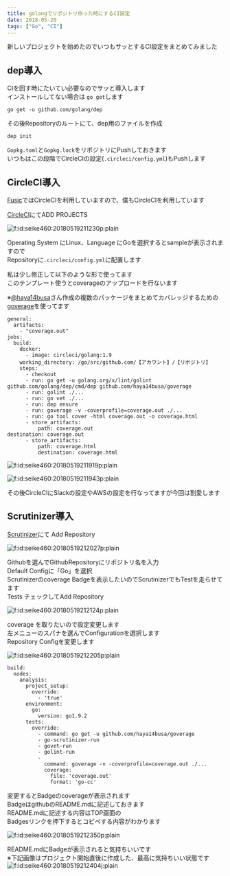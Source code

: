 ```yaml
---
title: golangでリポジトリ作った時にするCI設定
date: 2018-05-20
tags: ["Go", "CI"]
---
```

新しいプロジェクトを始めたのでいつもサッとするCI設定をまとめてみました

<h2>dep導入</h2>

CIを回す時にたいてい必要なのでサッと導入します<br/>
インストールしてない場合は <code>go get</code>します

```
go get -u github.com/golang/dep
```

その後Repositoryのルートにて、dep用のファイルを作成

```
dep init
```

<code>Gopkg.toml</code>と<code>Gopkg.lock</code>をリポジトリにPushしておきます<br/>
いつもはこの段階でCircleCIの設定(<code>.circleci/config.yml</code>)もPushします

<h2>CircleCI導入</h2>

<a href="https://fusic.co.jp">Fusic</a>ではCircleCIを利用していますので、僕もCircleCIを利用しています

<a href="https://circleci.com">CircleCI</a>にてADD PROJECTS

<span itemscope itemtype="http://schema.org/Photograph"><img src="https://cdn-ak.f.st-hatena.com/images/fotolife/s/seike460/20180519/20180519211230.png" alt="f:id:seike460:20180519211230p:plain" title="f:id:seike460:20180519211230p:plain" class="hatena-fotolife" itemprop="image"></span>

Operating System にLinux、Language にGoを選択するとsampleが表示されますので<br/>
Repositoryに<code>.circleci/config.yml</code>に配置します

私は少し修正して以下のような形で使ってます<br/>
このテンプレート使うとcoverageのアップロードを行ないます

※<a href="https://twitter.com/haya14busa">@haya14busa</a>さん作成の複数のパッケージをまとめてカバレッジするための<br/>
<a href="https://github.com/haya14busa/goverage">goverage</a>を使ってます

```
general:
  artifacts:
    - "coverage.out"
jobs:
  build:
    docker:
      - image: circleci/golang:1.9
    working_directory: /go/src/github.com/【アカウント】/【リポジトリ】
    steps:
      - checkout
      - run: go get -u golang.org/x/lint/golint github.com/golang/dep/cmd/dep github.com/haya14busa/goverage
      - run: golint ./...
      - run: go vet ./...
      - run: dep ensure
      - run: goverage -v -coverprofile=coverage.out ./...
      - run: go tool cover -html coverage.out -o coverage.html
      - store_artifacts:
          path: coverage.out                                                                                                                                                                                              destination: coverage.out
      - store_artifacts:
          path: coverage.html
          destination: coverage.html
```

<span itemscope itemtype="http://schema.org/Photograph"><img src="https://cdn-ak.f.st-hatena.com/images/fotolife/s/seike460/20180519/20180519211919.png" alt="f:id:seike460:20180519211919p:plain" title="f:id:seike460:20180519211919p:plain" class="hatena-fotolife" itemprop="image"></span>

<span itemscope itemtype="http://schema.org/Photograph"><img src="https://cdn-ak.f.st-hatena.com/images/fotolife/s/seike460/20180519/20180519211943.png" alt="f:id:seike460:20180519211943p:plain" title="f:id:seike460:20180519211943p:plain" class="hatena-fotolife" itemprop="image"></span>

その後CircleCIにSlackの設定やAWSの設定を行なってますが今回は割愛します

<h2>Scrutinizer導入</h2>

<a href="https://scrutinizer-ci.com/">Scrutinizer</a>にて Add Repository

<span itemscope itemtype="http://schema.org/Photograph"><img src="https://cdn-ak.f.st-hatena.com/images/fotolife/s/seike460/20180519/20180519212027.png" alt="f:id:seike460:20180519212027p:plain" title="f:id:seike460:20180519212027p:plain" class="hatena-fotolife" itemprop="image"></span>

Githubを選んでGithubRepositoryにリポジトリ名を入力<br/>
Default Configに「Go」を選択<br/>
Scrutinizerのcoverage Badgeを表示したいのでScrutinizerでもTestを走らせてます<br/>
Tests チェックしてAdd Repository

<span itemscope itemtype="http://schema.org/Photograph"><img src="https://cdn-ak.f.st-hatena.com/images/fotolife/s/seike460/20180519/20180519212124.png" alt="f:id:seike460:20180519212124p:plain" title="f:id:seike460:20180519212124p:plain" class="hatena-fotolife" itemprop="image"></span>

coverage を取りたいので設定変更します<br/>
左メニューのスパナを選んでConfigurationを選択します<br/>
Repository Configを変更します

<span itemscope itemtype="http://schema.org/Photograph"><img src="https://cdn-ak.f.st-hatena.com/images/fotolife/s/seike460/20180519/20180519212205.png" alt="f:id:seike460:20180519212205p:plain" title="f:id:seike460:20180519212205p:plain" class="hatena-fotolife" itemprop="image"></span>

```
build:
  nodes:
    analysis:
      project_setup:
        override:
          - 'true'
      environment:
        go:
          version: go1.9.2
      tests:
        override:
          - command: go get -u github.com/haya14busa/goverage
          - go-scrutinizer-run
          - govet-run
          - golint-run
          -
            command: goverage -v -coverprofile=coverage.out ./...
            coverage:
              file: 'coverage.out'
              format: 'go-cc'
```

変更するとBadgeのcoverageが表示されます<br/>
BadgeはgithubのREADME.mdに記述しておきます<br/>
README.mdに記述する内容はTOP画面の<br/>
Badgesリンクを押下するとコピペする内容がわかります

<span itemscope itemtype="http://schema.org/Photograph"><img src="https://cdn-ak.f.st-hatena.com/images/fotolife/s/seike460/20180519/20180519212350.png" alt="f:id:seike460:20180519212350p:plain" title="f:id:seike460:20180519212350p:plain" class="hatena-fotolife" itemprop="image"></span>

README.mdにBadgeが表示されると気持ちいいです<br/>
※下記画像はプロジェクト開始直後に作成した、最高に気持ちいい状態です
<span itemscope itemtype="http://schema.org/Photograph"><img src="https://cdn-ak.f.st-hatena.com/images/fotolife/s/seike460/20180519/20180519212404.jpg" alt="f:id:seike460:20180519212404j:plain" title="f:id:seike460:20180519212404j:plain" class="hatena-fotolife" itemprop="image"></span>
